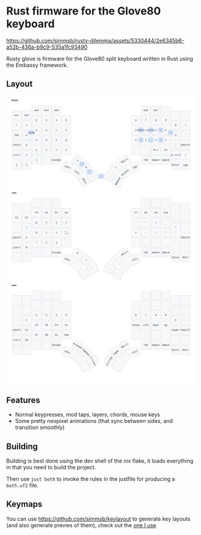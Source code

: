 # Rust firmware for the Glove80 keyboard

https://github.com/simmsb/rusty-dilemma/assets/5330444/2e6345b6-a52b-436a-b9c9-535a1fc93490

Rusty glove is firmware for the Glove80 split keyboard written in Rust
using the Embassy framework.

## Layout

![Default Layout](layouts/rusty-glove.svg)

## Features

- Normal keypresses, mod taps, layers, chords, mouse keys
- Some pretty neopixel animations (that sync between sides, and transition smoothly)

## Building

Building is best done using the dev shell of the nix flake, it loads everything in that you need to build the project.

Then use `just both` to invoke the rules in the justfile for producing a `both.uf2` file.

## Keymaps

You can use https://github.com/simmsb/keylayout to generate key layouts (and
also generate previes of them), check out the [one I use](layouts/rusty-glove.kl)
